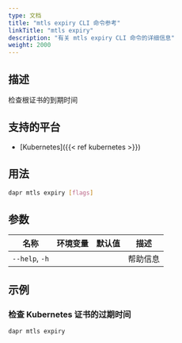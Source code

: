 ```yaml
---
type: 文档
title: "mtls expiry CLI 命令参考"
linkTitle: "mtls expiry"
description: "有关 mtls expiry CLI 命令的详细信息"
weight: 2000
---
```


## 描述

检查根证书的到期时间

## 支持的平台

- [Kubernetes]({{< ref kubernetes >}})

## 用法
```bash
dapr mtls expiry [flags]
```

## 参数

| 名称             | 环境变量 | 默认值 | 描述   |
| -------------- | ---- | --- | ---- |
| `--help`, `-h` |      |     | 帮助信息 |

## 示例

### 检查 Kubernetes 证书的过期时间
```bash
dapr mtls expiry
```
